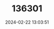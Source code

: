 ---
title: "136301"
category: "Mazama bricenii"
draft: false
date: 2024-02-22 13:03:51
languages:
  English: ["Meroia Brocket", "Rufous Brocket", "Mérida Brocket"]
  Spanish; Castilian: ["Candelillo", "Locha", "Soche De Páramo", "Venado Matacán Andino"]
---